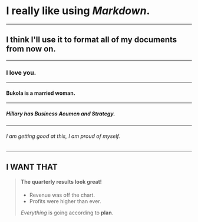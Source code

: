 # I really like using ***Markdown***.
---
## I think I'll use it to format all of my documents from now on.
---
### I love you.
---
#### Bukola is a married woman.
---
##### Hillary has Business Acumen and Strategy.
---
###### I am getting good at this, I am proud of myself.
---
I WANT **THAT**
---
> #### The quarterly results look great!
>
> - Revenue was off the chart.
> - Profits were higher than ever.
>
>  *Everything* is going according to **plan**.

